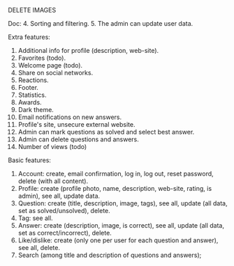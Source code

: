 DELETE IMAGES

Doc:
4. Sorting and filtering.
5. The admin can update user data.

Extra features:
1. Additional info for profile (description, web-site).
2. Favorites (todo).
3. Welcome page (todo).
4. Share on social networks.
5. Reactions.
6. Footer.
7. Statistics.
8. Awards.
9. Dark theme.
10. Email notifications on new answers.
11. Profile's site, unsecure external website.
12. Admin can mark questions as solved and select best answer.
13. Admin can delete questions and answers.
14. Number of views (todo)

Basic features:
1. Account: create, email confirmation, log in, log out, reset password, delete (with all content).
2. Profile: create (profile photo, name, description, web-site, rating, is admin), see all, update data.
3. Question: create (title, description, image, tags), see all, update (all data, set as solved/unsolved), delete.
4. Tag: see all.
5. Answer: create (description, image, is correct), see all, update (all data, set as correct/incorrect), delete.
6. Like/dislike: create (only one per user for each question and answer), see all, delete.
7. Search (among title and description of questions and answers);
